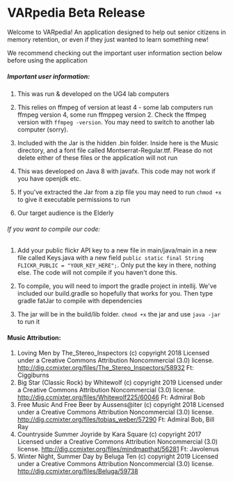 # VARpedia Beta Release
Welcome to VARpedia! An application designed to help out senior citizens in memory retention, or even if they just wanted to learn something new!  
  
  We recommend checking out the important user information section below before using the application
##### Important user information:
1. This was run & developed on the UG4 lab computers

2. This relies on ffmpeg of version at least 4 - some lab computers run ffmpeg version 4, some run ffmppeg version 2. Check the ffmpeg version with `ffmpeg -version`. You may need to switch to another lab computer (sorry).

3. Included with the Jar is the hidden .bin folder. Inside here is the Music directory, and a font file called Montserrat-Regular.ttf. Please do not delete either of these files or the application will not run

4. This was developed on Java 8 with javafx. This code may not work if you have openjdk etc.

5. If you've extracted the Jar from a zip file you may need to run `chmod +x` to give it executable permissions to run

6. Our target audience is the Elderly

###### If you want to compile our code:
1. Add your public flickr API key to a new file in main/java/main in a new file called Keys.java with a new field `public static final String FLICKR_PUBLIC = "YOUR_KEY_HERE";`. Only put the key in there, nothing else. The code will not compile if you haven't done this.

2. To compile, you will need to import the gradle project in intellij. We've included our build.gradle so hopefully that works for you. Then type gradle fatJar to compile with dependencies

3. The jar will be in the build/lib folder. `chmod +x` the jar and use `java -jar` to run it

#### Music Attribution:
1. Loving Men by The_Stereo_Inspectors (c) copyright 2018 Licensed under a Creative Commons Attribution Noncommercial  (3.0) license. http://dig.ccmixter.org/files/The_Stereo_Inspectors/58932 Ft: Ciggiburns
2. Big Star (Classic Rock) by Whitewolf (c) copyright 2019 Licensed under a Creative Commons Attribution Noncommercial  (3.0) license. http://dig.ccmixter.org/files/Whitewolf225/60046 Ft: Admiral Bob
3. Free Music And Free Beer by Aussens@iter (c) copyright 2018 Licensed under a Creative Commons Attribution Noncommercial  (3.0) license. http://dig.ccmixter.org/files/tobias_weber/57290 Ft: Admiral Bob, Bill Ray
4. Countryside Summer Joyride by Kara Square (c) copyright 2017 Licensed under a Creative Commons Attribution Noncommercial  (3.0) license. http://dig.ccmixter.org/files/mindmapthat/56281 Ft: Javolenus
5. Winter Night, Summer Day by Beluga Ten (c) copyright 2019 Licensed under a Creative Commons Attribution Noncommercial  (3.0) license. http://dig.ccmixter.org/files/Beluga/59738 
